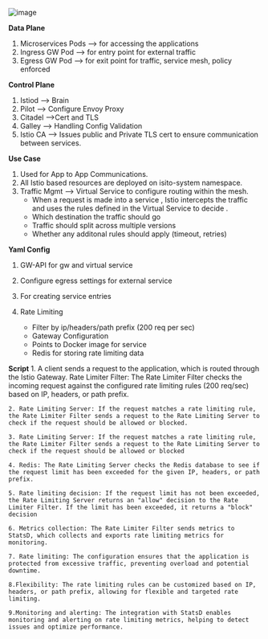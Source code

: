 ![image](https://github.com/user-attachments/assets/991ccebf-870a-46ab-b671-94cf4b93c790)

**Data Plane**
1. Microservices Pods --> for accessing the applications
2. Ingress GW Pod --> for entry point for external traffic
3. Egress GW Pod --> for exit point for traffic, service mesh, policy enforced

**Control Plane**
1. Istiod --> Brain
2. Pilot --> Configure Envoy Proxy
3. Citadel -->Cert and TLS
4. Galley --> Handling Config Validation
5. Istio CA --> Issues public and Private TLS cert to ensure communication between services.

**Use Case**
1. Used for App to App Communications. 
2. All Istio based resources are deployed on isito-system namespace.
3. Traffic Mgmt --> Virtual Service to configure routing within the mesh.
   * When a request is made into a service , Istio intercepts the traffic and uses the rules defined in the Virtual Service to decide .
   * Which destination the traffic should go
   * Traffic should split across multiple versions
   * Whether any additonal rules should apply (timeout, retries)

**Yaml Config**
1. GW-API for gw and virtual service
2. Configure egress settings for external service
3. For creating service entries


1. Rate Limiting
   * Filter by ip/headers/path prefix (200 req per sec)
   * Gateway Configuration
   * Points to Docker image for service
   * Redis for storing rate limiting data
  
**Script**
	1. A client sends a request to the application, which is routed through the Istio Gateway.
	Rate Limiter Filter: The Rate Limiter Filter checks the incoming request against the configured rate limiting rules (200 req/sec) based on IP, headers, or path prefix.
 
	2. Rate Limiting Server: If the request matches a rate limiting rule, the Rate Limiter Filter sends a request to the Rate Limiting Server to check if the request should be allowed or blocked.
 
	3. Rate Limiting Server: If the request matches a rate limiting rule, the Rate Limiter Filter sends a request to the Rate Limiting Server to check if the request should be allowed or blocked
 
	4. Redis: The Rate Limiting Server checks the Redis database to see if the request limit has been exceeded for the given IP, headers, or path prefix.
 
	5. Rate limiting decision: If the request limit has not been exceeded, the Rate Limiting Server returns an "allow" decision to the Rate Limiter Filter. If the limit has been exceeded, it returns a "block" decision
 
	6. Metrics collection: The Rate Limiter Filter sends metrics to StatsD, which collects and exports rate limiting metrics for monitoring.
 
	7. Rate limiting: The configuration ensures that the application is protected from excessive traffic, preventing overload and potential downtime.
 
	8.Flexibility: The rate limiting rules can be customized based on IP, headers, or path prefix, allowing for flexible and targeted rate limiting.
 
	9.Monitoring and alerting: The integration with StatsD enables monitoring and alerting on rate limiting metrics, helping to detect issues and optimize performance.
